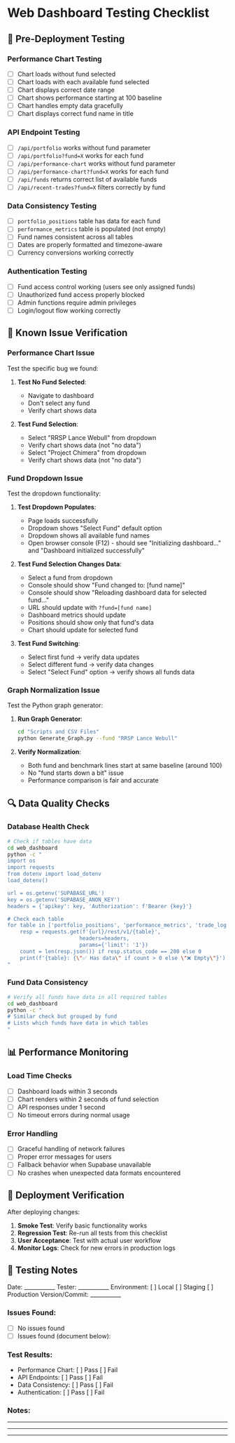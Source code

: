 # Web Dashboard Testing Checklist

## 🧪 Pre-Deployment Testing

### Performance Chart Testing
- [ ] Chart loads without fund selected
- [ ] Chart loads with each available fund selected
- [ ] Chart displays correct date range
- [ ] Chart shows performance starting at 100 baseline
- [ ] Chart handles empty data gracefully
- [ ] Chart displays correct fund name in title

### API Endpoint Testing
- [ ] `/api/portfolio` works without fund parameter
- [ ] `/api/portfolio?fund=X` works for each fund
- [ ] `/api/performance-chart` works without fund parameter  
- [ ] `/api/performance-chart?fund=X` works for each fund
- [ ] `/api/funds` returns correct list of available funds
- [ ] `/api/recent-trades?fund=X` filters correctly by fund

### Data Consistency Testing
- [ ] `portfolio_positions` table has data for each fund
- [ ] `performance_metrics` table is populated (not empty)
- [ ] Fund names consistent across all tables
- [ ] Dates are properly formatted and timezone-aware
- [ ] Currency conversions working correctly

### Authentication Testing
- [ ] Fund access control working (users see only assigned funds)
- [ ] Unauthorized fund access properly blocked
- [ ] Admin functions require admin privileges
- [ ] Login/logout flow working correctly

## 🐛 Known Issue Verification

### Performance Chart Issue
Test the specific bug we found:

1. **Test No Fund Selected**:
   - Navigate to dashboard
   - Don't select any fund
   - Verify chart shows data
   
2. **Test Fund Selection**:
   - Select "RRSP Lance Webull" from dropdown
   - Verify chart shows data (not "no data")
   - Select "Project Chimera" from dropdown  
   - Verify chart shows data (not "no data")

### Fund Dropdown Issue
Test the dropdown functionality:

1. **Test Dropdown Populates**:
   - Page loads successfully
   - Dropdown shows "Select Fund" default option
   - Dropdown shows all available fund names
   - Open browser console (F12) - should see "Initializing dashboard..." and "Dashboard initialized successfully"

2. **Test Fund Selection Changes Data**:
   - Select a fund from dropdown
   - Console should show "Fund changed to: [fund name]"
   - Console should show "Reloading dashboard data for selected fund..."
   - URL should update with `?fund=[fund name]`
   - Dashboard metrics should update
   - Positions should show only that fund's data
   - Chart should update for selected fund

3. **Test Fund Switching**:
   - Select first fund → verify data updates
   - Select different fund → verify data changes
   - Select "Select Fund" option → verify shows all funds data

### Graph Normalization Issue
Test the Python graph generator:

1. **Run Graph Generator**:
   ```bash
   cd "Scripts and CSV Files"
   python Generate_Graph.py --fund "RRSP Lance Webull"
   ```
   
2. **Verify Normalization**:
   - Both fund and benchmark lines start at same baseline (around 100)
   - No "fund starts down a bit" issue
   - Performance comparison is fair and accurate

## 🔍 Data Quality Checks

### Database Health Check
```bash
# Check if tables have data
cd web_dashboard
python -c "
import os
import requests
from dotenv import load_dotenv
load_dotenv()

url = os.getenv('SUPABASE_URL')
key = os.getenv('SUPABASE_ANON_KEY')
headers = {'apikey': key, 'Authorization': f'Bearer {key}'}

# Check each table
for table in ['portfolio_positions', 'performance_metrics', 'trade_log']:
    resp = requests.get(f'{url}/rest/v1/{table}', 
                       headers=headers, 
                       params={'limit': '1'})
    count = len(resp.json()) if resp.status_code == 200 else 0
    print(f'{table}: {\"✅ Has data\" if count > 0 else \"❌ Empty\"}')
"
```

### Fund Data Consistency
```bash
# Verify all funds have data in all required tables
cd web_dashboard  
python -c "
# Similar check but grouped by fund
# Lists which funds have data in which tables
"
```

## 📊 Performance Monitoring

### Load Time Checks
- [ ] Dashboard loads within 3 seconds
- [ ] Chart renders within 2 seconds of fund selection
- [ ] API responses under 1 second
- [ ] No timeout errors during normal usage

### Error Handling
- [ ] Graceful handling of network failures
- [ ] Proper error messages for users
- [ ] Fallback behavior when Supabase unavailable
- [ ] No crashes when unexpected data formats encountered

## 🚀 Deployment Verification

After deploying changes:

1. **Smoke Test**: Verify basic functionality works
2. **Regression Test**: Re-run all tests from this checklist
3. **User Acceptance**: Test with actual user workflow
4. **Monitor Logs**: Check for new errors in production logs

## 📝 Testing Notes

Date: ___________
Tester: ___________
Environment: [ ] Local [ ] Staging [ ] Production
Version/Commit: ___________

### Issues Found:
- [ ] No issues found
- [ ] Issues found (document below):

### Test Results:
- Performance Chart: [ ] Pass [ ] Fail
- API Endpoints: [ ] Pass [ ] Fail  
- Data Consistency: [ ] Pass [ ] Fail
- Authentication: [ ] Pass [ ] Fail

### Notes:
___________________________________________
___________________________________________
___________________________________________